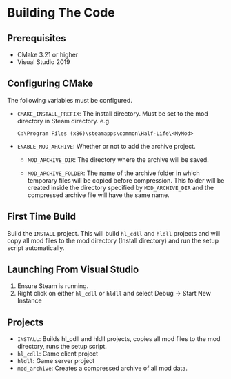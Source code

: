 # Building The Code

## Prerequisites

- CMake 3.21 or higher
- Visual Studio 2019

## Configuring CMake

The following variables must be configured.

- `CMAKE_INSTALL_PREFIX`: The install directory. Must be set to the mod directory in Steam directory. e.g.

  ```text
  C:\Program Files (x86)\steamapps\common\Half-Life\<MyMod>
  ```

- `ENABLE_MOD_ARCHIVE`: Whether or not to add the archive project.

  - `MOD_ARCHIVE_DIR`: The directory where the archive will be saved.

  - `MOD_ARCHIVE_FOLDER`: The name of the archive folder in which temporary files will be copied before compression. This folder will be created inside the directory specified by `MOD_ARCHIVE_DIR` and the compressed archive file will have the same name.

## First Time Build

Build the `INSTALL` project. This will build `hl_cdll` and `hldll` projects and will copy all mod files to the mod directory (Install directory) and run the setup script automatically.

## Launching From Visual Studio

1. Ensure Steam is running.
2. Right click on either `hl_cdll` or `hldll` and select Debug -> Start New Instance

## Projects

- `INSTALL`: Builds hl_cdll and hldll projects, copies all mod files to the mod directory, runs the setup script.
- `hl_cdll`: Game client project
- `hldll`: Game server project
- `mod_archive`: Creates a compressed archive of all mod data.
